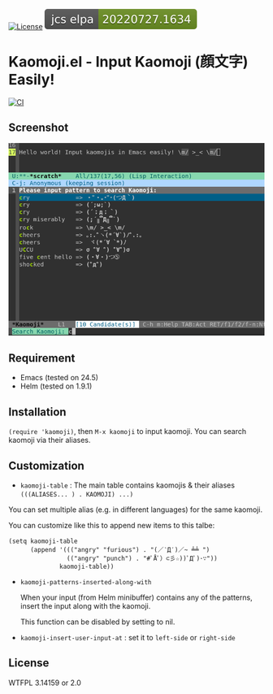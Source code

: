 [![License](https://img.shields.io/badge/license-WTFPL-brightgreen.svg)](http://www.wtfpl.net/)
[![JCS-ELPA](https://raw.githubusercontent.com/jcs-emacs/badges/master/elpa/v/kaomoji.svg)](https://jcs-emacs.github.io/jcs-elpa/#/kaomoji)

# Kaomoji.el - Input Kaomoji (顔文字) Easily!

[![CI](https://github.com/elp-revive/kaomoji.el/actions/workflows/test.yml/badge.svg)](https://github.com/elp-revive/kaomoji.el/actions/workflows/test.yml)

## Screenshot

![](screenshot.png)

## Requirement

- Emacs (tested on 24.5)
- Helm (tested on 1.9.1)

## Installation

`(require 'kaomoji)`, then `M-x kaomoji` to input kaomoji.
You can search kaomoji via their aliases.

## Customization

- `kaomoji-table` : The main table contains kaomojis & their aliases `(((ALIASES... ) . KAOMOJI) ...)`

You can set multiple alias (e.g. in different languages) for the same kaomoji.

You can customize like this to append new items to this talbe:

```elisp
(setq kaomoji-table
      (append '((("angry" "furious") . "(／‵Д′)／~ ╧╧ ")
                (("angry" "punch") . "#ﾟÅﾟ）⊂彡☆))ﾟДﾟ)･∵"))
              kaomoji-table))
```

- `kaomoji-patterns-inserted-along-with`

  When your input (from Helm minibuffer) contains any of the patterns,
  insert the input along with the kaomoji.

  This function can be disabled by setting to nil.

- `kaomoji-insert-user-input-at` : set it to `left-side` or `right-side`

## License

WTFPL 3.14159 or 2.0
